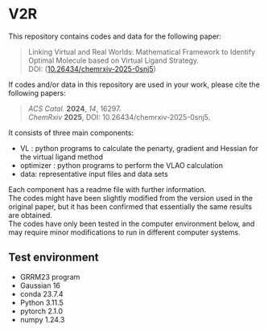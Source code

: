 # V2R

This repository contains codes and data for the following paper:   
> Linking Virtual and Real Worlds: Mathematical Framework to Identify Optimal Molecule based on Virtual Ligand Strategy.  
> DOI: ([10.26434/chemrxiv-2025-0snj5](https://chemrxiv.org/engage/chemrxiv/article-details/67d8c3fa6dde43c90830259a))  

If codes and/or data in this repository are used in your work, please cite the following papers:
> _ACS Catal._ **2024**, _14_, 16297.  
> _ChemRxiv_ **2025**, DOI: 10.26434/chemrxiv-2025-0snj5. 

It consists of three main components:
- VL : python programs to calculate the penarty, gradient and Hessian for the virtual ligand method
- optimizer : python programs to perform the VLAO calculation
- data: representative input files and data sets
  
Each component has a readme file with further information.  
The codes might have been slightly modified from the version used in the original paper, but it has been confirmed that essentially the same results are obtained.   
The codes have only been tested in the computer environment below, and may require minor modifications to run in different computer systems.  

## Test environment
- GRRM23 program  
- Gaussian 16
- conda 23.7.4
- Python 3.11.5
- pytorch 2.1.0  
- numpy 1.24.3  

